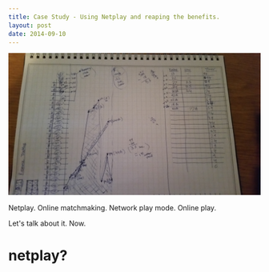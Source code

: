 ```yaml
---
title: Case Study - Using Netplay and reaping the benefits.
layout: post
date: 2014-09-10
---
```


<img src='/assets/p4u2_grid_notes.jpg'>

Netplay. Online matchmaking. Network play mode. Online play.

Let's talk about it. Now.

# netplay? #
